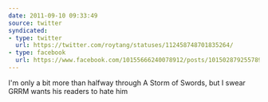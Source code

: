 ```yaml
---
date: 2011-09-10 09:33:49
source: twitter
syndicated:
- type: twitter
  url: https://twitter.com/roytang/statuses/112458748701835264/
- type: facebook
  url: https://www.facebook.com/10155666240078912/posts/10150287925578912
---
```


I'm only a bit more than halfway through A Storm of Swords, but I swear GRRM wants his readers to hate him